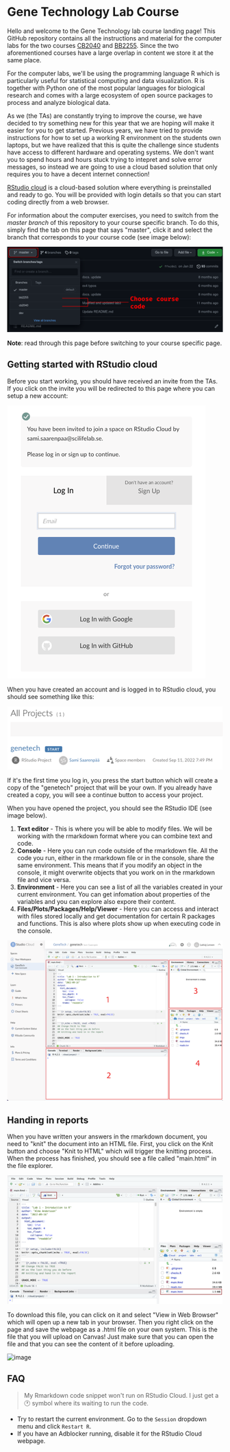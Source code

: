 # Gene Technology Lab Course

Hello and welcome to the Gene Technology lab course landing page! This GitHub
repository contains all the instructions and material for the computer labs for
the two courses [CB2040](https://github.com/almaan/genetech/tree/cb2040) and 
[BB2255](https://github.com/almaan/genetech/tree/bb2255). Since the two 
aforementioned courses have a large overlap in content we store it at the same place.

For the computer labs, we'll be using the programming language R which is particularly 
useful for statistical computing and data visualization. R is together with Python one 
of the most popular languages for biological research and comes with a large ecosystem 
of open source packages to process and analyze biological data. 

As we (the TAs) are constantly trying to improve the course, we have decided to try 
something new for this year that we are hoping will make it easier for you to get started. 
Previous years, we have tried to provide instructions for how to set up a working R 
environment on the students own laptops, but we have realized that this is quite the 
challenge since students have access to different hardware and operating systems. We don't
want you to spend hours and hours stuck trying to intepret and solve error messages, so 
instead we are going to use a cloud based solution that only requires you to have a 
decent internet connection!

[RStudio cloud](https://rstudio.cloud/) is a cloud-based solution where everything
is preinstalled and ready to go. You will be provided with login details so that you 
can start coding directly from a web browser. 

For information about the computer exercises, you need to switch from the
_master branch_ of this repository to your course specific branch. To do this,
simply find the tab on this page that says "master", click it and select the
branch that corresponds to your course code (see image below):

![switch-branch](imgs/switch-branch.png)

**Note**: read through this page before switching to your course specific page.

## Getting started with RStudio cloud

Before you start working, you should have received an invite from the TAs. If
you click on the invite you will be redirected to this page where you can setup 
a new account:

![join-rstudio-cloud](imgs/join.png)

When you have created an account and is logged in to RStudio cloud, you should 
see something like this:

![assignment-contributor](imgs/assignmentContributor.png)

If it's the first time you log in, you press the start button which will create 
a copy of the "genetech" project that will be your own. If you already have created a copy, 
you will see a continue button to access your project.

When you have opened the project, you should see the RStudio IDE (see image below).

1. __Text editor__ - This is where you will be able to modify files. We will be working with
the rmarkdown format where you can combine text and code.
2. __Console__ - Here you can run code outside of the rmarkdown file. All the code you run, either
in the rmarkdown file or in the console, share the same environment. This means that if you modify 
an object in the console, it might overwrite objects that you work on in the rmarkdown file and 
vice versa.
3. __Environment__ - Here you can see a list of all the variables created in your current environment. 
You can get infomation about properties of the variables and you can explore also expore their content.
4. __Files/Plots/Packages/Help/Viewer__ - Here you can access and interact with files stored locally 
and get documentation for certain R packages and functions. This is also where plots show up when 
executing code in the console. 

![rstudio-ide](imgs/RStudio_server_highlighted.png)

## Handing in reports

When you have written your answers in the rmarkdown document, you need to "knit" the document into an HTML 
file. First, you click on the Knit button and choose "Knit to HTML" which will trigger the knitting process. 
When the process has finished, you should see a file called "main.html" in the file explorer. 

![knitr](imgs/knit.png)

To download this file, you can click on it and select "View in Web Browser" which will open up a new tab in your browser.
Then you right click on the page and save the webpage as a .html file on your own system. This is the file that
you will upload on Canvas! Just make sure that you can open the file and that you can see the content of it before 
uploading.

![image](https://user-images.githubusercontent.com/27061883/192314278-7dc71f81-6889-4979-a684-77a3a1da53f3.png)

## FAQ
> My Rmarkdown code snippet won't run on RStudio Cloud. I just get a :clock1: symbol where its waiting to run the code. 

- Try to restart the current environment. Go to the `Session` dropdown menu and click `Restart R`. 
- If you have an Adblocker running, disable it for the RStudio Cloud webpage. 

